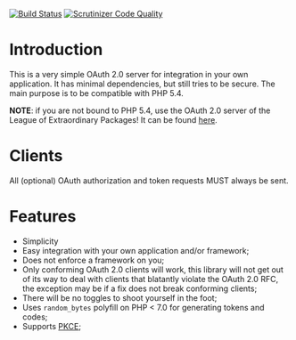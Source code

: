 [![Build Status](https://travis-ci.org/fkooman/php-oauth2-server.svg?branch=master)](https://travis-ci.org/fkooman/php-oauth2-server)
[![Scrutinizer Code Quality](https://scrutinizer-ci.com/g/fkooman/php-oauth2-server/badges/quality-score.png?b=master)](https://scrutinizer-ci.com/g/fkooman/php-oauth2-server/?branch=master)

# Introduction
This is a very simple OAuth 2.0 server for integration in your own application. 
It has minimal dependencies, but still tries to be secure. The main purpose is 
to be compatible with PHP 5.4.

**NOTE**: if you are not bound to PHP 5.4, use the OAuth 2.0 server of 
the League of Extraordinary Packages! It can be found 
[here](https://oauth2.thephpleague.com/).

# Clients

All (optional) OAuth authorization and token requests MUST always be sent.

# Features

- Simplicity
- Easy integration with your own application and/or framework;
- Does not enforce a framework on you;
- Only conforming OAuth 2.0 clients will work, this library will not get out of 
  its way to deal with clients that blatantly violate the OAuth 2.0 RFC, the 
  exception may be if a fix does not break conforming clients;
- There will be no toggles to shoot yourself in the foot;
- Uses `random_bytes` polyfill on PHP < 7.0 for generating tokens and codes;
- Supports [PKCE](https://tools.ietf.org/html/rfc7636);
